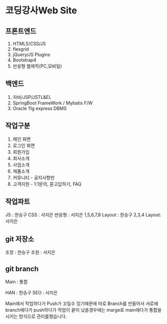 # 코딩강사Web Site

## 프론트엔드
1. HTML5/CSS/JS
2. flexgrid
3. jQuery/JS Plugins
4. Bootstrap4
5. 반응형 웹제작(PC,모바일)

## 백엔드
1. 자바/JSP/JSTL&EL
2. SpringBoot FrameWork / Mybatis F/W
3. Oracle 11g express DBMS

## 작업구분
1. 메인 화면
2. 로그인 화면
3. 회원가입
4. 회사소개
5. 사업소개
6. 제품소개
7. 커뮤니티 - 공지사항만
8. 고객지원 - 1:1문의, 묻고답하기, FAQ

## 작업파트
JS : 한승구
CSS : 서지은
반응형 : 서지은
1,5,6,7,8 Layout : 한승구
2,3,4 Layout: 서지은

## git 저장소
조장 : 한승구
조원 : 서지은

## git branch
Main : 통합

HAN : 한승구
SEO : 서지은

Main에서 작업하다가 Push가 꼬일수 있기때문에 따로 Branch를 만들어서 서로에 branch에다가 push하다가 작업이 끝이 났을경우에는 marge로 main에다가 통합을 시키는 방식으로 관리를했습니다.